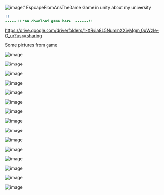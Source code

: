 ![image](https://github.com/Katsukii01/EspcapeFromAnsTheGame/assets/97676458/9d8e05b7-4540-4f4b-a90e-a6d66fb6d509)# EspcapeFromAnsTheGame
Game in unity about my university 
```diff
!! 
----- U can download game here  ------!!
```
https://drive.google.com/drive/folders/1-XRuia8L5NummXXiyMgm_0uWzIe-O_ur?usp=sharing

Some pictures from game

![image](https://github.com/Katsukii01/EspcapeFromAnsTheGame/assets/97676458/f4f0e7c7-1568-4c5d-a3fc-6b6473974adc)

![image](https://github.com/Katsukii01/EspcapeFromAnsTheGame/assets/97676458/c32c3511-0450-498f-b7d9-894caad0c91e)

![image](https://github.com/Katsukii01/EspcapeFromAnsTheGame/assets/97676458/17c329f6-a9fa-4a7d-863c-b6fedc178dc4)

![image](https://github.com/Katsukii01/EspcapeFromAnsTheGame/assets/97676458/5c4ff27b-0929-4aef-ae37-6aac46626d72)

![image](https://github.com/Katsukii01/EspcapeFromAnsTheGame/assets/97676458/684c4a5a-6b38-4449-a37f-fbb04465b106)

![image](https://github.com/Katsukii01/EspcapeFromAnsTheGame/assets/97676458/e7ae0dfc-79d3-4413-b83f-2d7f6cdcaed0)

![image](https://github.com/Katsukii01/EspcapeFromAnsTheGame/assets/97676458/35d0bfb4-bcb6-4439-8df8-df5df96208be)

![image](https://github.com/Katsukii01/EspcapeFromAnsTheGame/assets/97676458/8f288ef6-3f2b-4c70-9b12-ae89bd37bab2)

![image](https://github.com/Katsukii01/EspcapeFromAnsTheGame/assets/97676458/fb6989d8-6f2b-447d-b4d4-56af281ff56e)

![image](https://github.com/Katsukii01/EspcapeFromAnsTheGame/assets/97676458/ea1cbafa-1387-4f16-abf4-1c837853dfe7)

![image](https://github.com/Katsukii01/EspcapeFromAnsTheGame/assets/97676458/cd003a32-c3b4-4aa0-95de-49e06976687f)

![image](https://github.com/Katsukii01/EspcapeFromAnsTheGame/assets/97676458/a7954b3a-4d61-46ce-828b-6bfca814f170)

![image](https://github.com/Katsukii01/EspcapeFromAnsTheGame/assets/97676458/eb4dcd5f-8a22-4ef2-9a7f-3e14eb847586)

![image](https://github.com/Katsukii01/EspcapeFromAnsTheGame/assets/97676458/efe96491-73bc-4587-ac84-4052ce784f55)

![image](https://github.com/Katsukii01/EspcapeFromAnsTheGame/assets/97676458/9ce7a66a-d757-44f8-ab45-d6dfe0e334fa)
